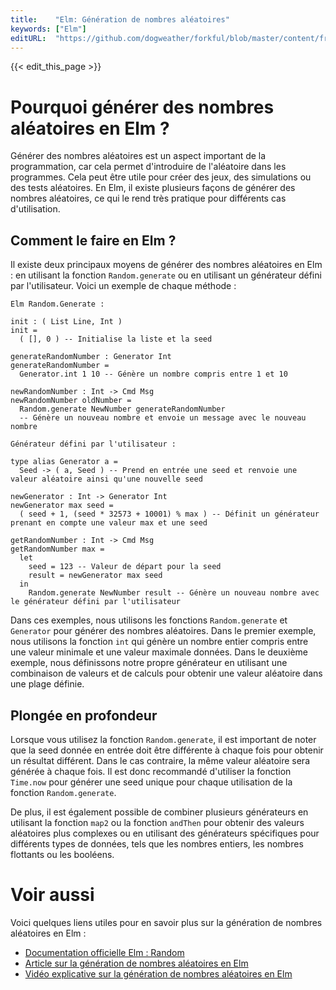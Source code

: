 ```yaml
---
title:    "Elm: Génération de nombres aléatoires"
keywords: ["Elm"]
editURL:  "https://github.com/dogweather/forkful/blob/master/content/fr/elm/generating-random-numbers.md"
---
```


{{< edit_this_page >}}

# Pourquoi générer des nombres aléatoires en Elm ?

Générer des nombres aléatoires est un aspect important de la programmation, car cela permet d'introduire de l'aléatoire dans les programmes. Cela peut être utile pour créer des jeux, des simulations ou des tests aléatoires. En Elm, il existe plusieurs façons de générer des nombres aléatoires, ce qui le rend très pratique pour différents cas d'utilisation.

## Comment le faire en Elm ?

Il existe deux principaux moyens de générer des nombres aléatoires en Elm : en utilisant la fonction `Random.generate` ou en utilisant un générateur défini par l'utilisateur. Voici un exemple de chaque méthode :

```
Elm Random.Generate :

init : ( List Line, Int )
init =
  ( [], 0 ) -- Initialise la liste et la seed

generateRandomNumber : Generator Int
generateRandomNumber =
  Generator.int 1 10 -- Génère un nombre compris entre 1 et 10

newRandomNumber : Int -> Cmd Msg
newRandomNumber oldNumber =
  Random.generate NewNumber generateRandomNumber
  -- Génère un nouveau nombre et envoie un message avec le nouveau nombre

```

```
Générateur défini par l'utilisateur :

type alias Generator a =
  Seed -> ( a, Seed ) -- Prend en entrée une seed et renvoie une valeur aléatoire ainsi qu'une nouvelle seed

newGenerator : Int -> Generator Int
newGenerator max seed =
  ( seed + 1, (seed * 32573 + 10001) % max ) -- Définit un générateur prenant en compte une valeur max et une seed

getRandomNumber : Int -> Cmd Msg
getRandomNumber max =
  let
    seed = 123 -- Valeur de départ pour la seed
    result = newGenerator max seed
  in
    Random.generate NewNumber result -- Génère un nouveau nombre avec le générateur défini par l'utilisateur

```

Dans ces exemples, nous utilisons les fonctions `Random.generate` et `Generator` pour générer des nombres aléatoires. Dans le premier exemple, nous utilisons la fonction `int` qui génère un nombre entier compris entre une valeur minimale et une valeur maximale données. Dans le deuxième exemple, nous définissons notre propre générateur en utilisant une combinaison de valeurs et de calculs pour obtenir une valeur aléatoire dans une plage définie.

## Plongée en profondeur

Lorsque vous utilisez la fonction `Random.generate`, il est important de noter que la seed donnée en entrée doit être différente à chaque fois pour obtenir un résultat différent. Dans le cas contraire, la même valeur aléatoire sera générée à chaque fois. Il est donc recommandé d'utiliser la fonction `Time.now` pour générer une seed unique pour chaque utilisation de la fonction `Random.generate`.

De plus, il est également possible de combiner plusieurs générateurs en utilisant la fonction `map2` ou la fonction `andThen` pour obtenir des valeurs aléatoires plus complexes ou en utilisant des générateurs spécifiques pour différents types de données, tels que les nombres entiers, les nombres flottants ou les booléens.

# Voir aussi

Voici quelques liens utiles pour en savoir plus sur la génération de nombres aléatoires en Elm :

- [Documentation officielle Elm : Random](https://package.elm-lang.org/packages/elm/random/latest/)
- [Article sur la génération de nombres aléatoires en Elm](https://www.techtalkshq.com/generating-random-numbers-in-elm/)
- [Vidéo explicative sur la génération de nombres aléatoires en Elm](https://www.youtube.com/watch?v=mk12Dfu_o8c)